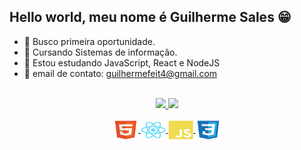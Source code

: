## Hello world, meu nome é Guilherme Sales 😁


- 🔭 Busco primeira oportunidade.
- 🧠 Cursando Sistemas de informação.
- 🌱 Estou estudando JavaScript, React e NodeJS
- 💬 email de contato: guilhermefeit4@gmail.com

<br>

<div align="center">
  <a href="https://github.com/guilhermesales15">
  <img height="190px"src="https://github-readme-stats.vercel.app/api?username=guilhermesales15&show_icons=true&theme=dracula&include_all_commits=true&count_private=true"/>
  <img height="190px" src="https://github-readme-stats.vercel.app/api/top-langs/?username=guilhermesales15&layout=compact&langs_count=7&theme=dracula"/>

<div style="display:inline_block"> <br>
 <img align="center" alt="Guilherme-HTML" height="30" width="40" src="https://raw.githubusercontent.com/devicons/devicon/master/icons/html5/html5-original.svg">
  <img align="center" alt="Guilherme-React" height="30" width="40" src="https://raw.githubusercontent.com/devicons/devicon/master/icons/react/react-original.svg">
  <img align="center" alt="Guilherme-Js" height="30" width="40" src="https://raw.githubusercontent.com/devicons/devicon/master/icons/javascript/javascript-plain.svg">
  <img align="center" alt="Rafa-CSS" height="30" width="40" src="https://raw.githubusercontent.com/devicons/devicon/master/icons/css3/css3-original.svg">
  
 </div>
 





